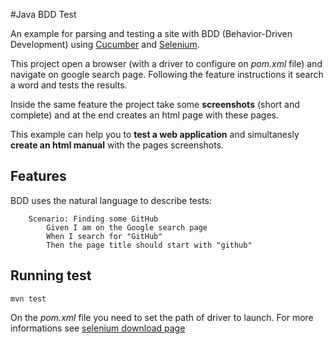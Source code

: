 #Java BDD Test

An example for parsing and testing a site with BDD (Behavior-Driven Development) using [Cucumber](https://cucumber.io/) and [Selenium](https://www.seleniumhq.org/).

This project open a browser (with a driver to configure on *pom.xml* file) and navigate on google search page. Following the feature instructions it search a word and tests the results.

Inside the same feature the project take some **screenshots** (short and complete) and at the end creates an html page with these pages.

This example can help  you to **test a web application** and simultanesly **create an html manual** with the pages screenshots.

## Features

BDD uses the natural language to describe tests:

	    Scenario: Finding some GitHub
    		Given I am on the Google search page
    		When I search for "GitHub"
    		Then the page title should start with "github"


## Running test

    mvn test


On the *pom.xml* file you need to set the path of driver to launch. For more informations see [selenium download page](https://www.seleniumhq.org/download/)